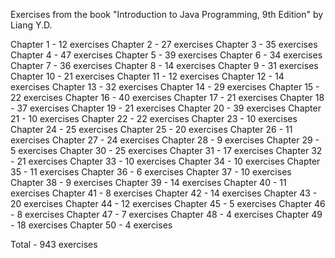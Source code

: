 Exercises from the book "Introduction to Java Programming, 9th Edition" by Liang Y.D.

Chapter  1 - 12 exercises
Chapter  2 - 27 exercises
Chapter  3 - 35 exercises
Chapter  4 - 47 exercises
Chapter  5 - 39 exercises
Chapter  6 - 34 exercises
Chapter  7 - 36 exercises
Chapter  8 - 14 exercises
Chapter  9 - 31 exercises
Chapter 10 - 21 exercises
Chapter 11 - 12 exercises
Chapter 12 - 14 exercises
Chapter 13 - 32 exercises
Chapter 14 - 29 exercises
Chapter 15 - 22 exercises
Chapter 16 - 40 exercises
Chapter 17 - 21 exercises
Chapter 18 - 37 exercises
Chapter 19 - 21 exercises
Chapter 20 - 39 exercises
Chapter 21 - 10 exercises
Chapter 22 - 22 exercises
Chapter 23 - 10 exercises
Chapter 24 - 25 exercises
Chapter 25 - 20 exercises
Chapter 26 - 11 exercises
Chapter 27 - 24 exercises
Chapter 28 - 9 exercises
Chapter 29 - 5 exercises
Chapter 30 - 25 exercises
Chapter 31 - 17 exercises
Chapter 32 - 21 exercises
Chapter 33 - 10 exercises
Chapter 34 - 10 exercises
Chapter 35 - 11 exercises
Chapter 36 - 6 exercises
Chapter 37 - 10 exercises
Chapter 38 - 9 exercises
Chapter 39 - 14 exercises
Chapter 40 - 11 exercises
Chapter 41 - 8 exercises
Chapter 42 - 14 exercises
Chapter 43 - 20 exercises
Chapter 44 - 12 exercises
Chapter 45 - 5 exercises
Chapter 46 - 8 exercises
Chapter 47 - 7 exercises
Chapter 48 - 4 exercises
Chapter 49 - 18 exercises
Chapter 50 - 4 exercises

Total      - 943 exercises
